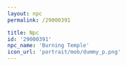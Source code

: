 ```yaml
---
layout: npc
permalink: /29000391

title: Npc
id: '29000391'
npc_name: 'Burning Temple'
icon_url: 'portrait/mob/dummy_p.png'
---
```

